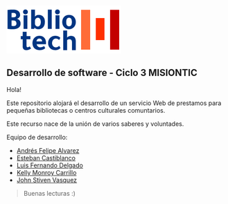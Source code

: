 ![Logo](/images/LOGOTIPO-PEQUENO.png) 

## Desarrollo de software - Ciclo 3 MISIONTIC

Hola!

Este repositorio alojará el desarrollo de un servicio Web de prestamos para pequeñas bibliotecas o centros culturales comuntarios. 

Este recurso nace de la unión de varios saberes y voluntades.

Equipo de desarrollo:
* [Andrés Felipe Alvarez](https://github.com/afar-cmyk)
* [Esteban Castiblanco](https://github.com/Jesteban247)
* [Luis Fernando Delgado](https://github.com/lufermaxi)
* [Kelly Monroy Carrillo](https://github.com/muakarada)
* [John Stiven Vasquez](https://github.com/jsstiven)
> Buenas lecturas :)



